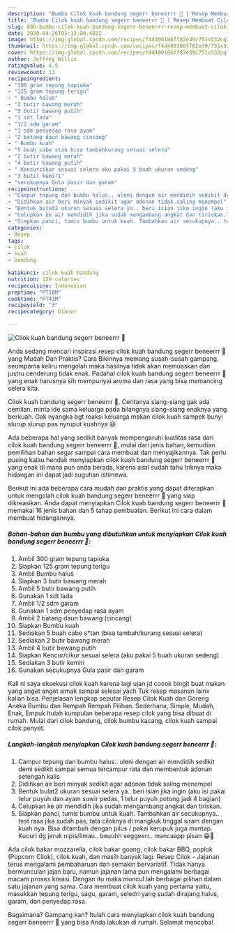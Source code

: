 ```yaml
---
description: "Bumbu Cilok kuah bandung segerr beneerrr 🤭 | Resep Membuat Cilok kuah bandung segerr beneerrr 🤭 Yang Paling Enak"
title: "Bumbu Cilok kuah bandung segerr beneerrr 🤭 | Resep Membuat Cilok kuah bandung segerr beneerrr 🤭 Yang Paling Enak"
slug: 886-bumbu-cilok-kuah-bandung-segerr-beneerrr-resep-membuat-cilok-kuah-bandung-segerr-beneerrr-yang-paling-enak
date: 2020-04-26T05:33:00.482Z
image: https://img-global.cpcdn.com/recipes/f4d490186ff82e39/751x532cq70/cilok-kuah-bandung-segerr-beneerrr-🤭-foto-resep-utama.jpg
thumbnail: https://img-global.cpcdn.com/recipes/f4d490186ff82e39/751x532cq70/cilok-kuah-bandung-segerr-beneerrr-🤭-foto-resep-utama.jpg
cover: https://img-global.cpcdn.com/recipes/f4d490186ff82e39/751x532cq70/cilok-kuah-bandung-segerr-beneerrr-🤭-foto-resep-utama.jpg
author: Jeffrey Willis
ratingvalue: 4.9
reviewcount: 13
recipeingredient:
- "300 gram tepung tapioka"
- "125 gram tepung terigu"
- " Bumbu halus"
- "3 butir bawang merah"
- "5 butir bawang putih"
- "1 sdt lada"
- "1/2 sdm garam"
- "1 sdm penyedap rasa ayam"
- "2 batang daun bawang cincang"
- " Bumbu kuah"
- "5 buah cabe stan bisa tambahkurang sesuai selera"
- "2 butir bawang merah"
- "4 butir bawang putih"
- " Kencurcikur sesuai selera aku pakai 5 buah ukuran sedeng"
- "3 butir kemiri"
- "secukupnya Gula pasir dan garam"
recipeinstructions:
- "Campur tepung dan bumbu halus.. uleni dengan air mendidih sedikit demi sedikit sampai semua tercampur rata dan membentuk adonan setengah kalis"
- "Didihkan air beri minyak sedikit agar adonan tidak saling menempel"
- "Bentuk bulat2 ukuran sesuai selera ya.. beri isian jika ingin (aku isi pakai telur puyuh dan ayam suwir pedas, 1 telur puyuh potong jadi 4 bagian)"
- "Celupkan ke air mendidih jika sudah mengambang angkat dan tiriskan."
- "Siapkan panci, tumis bumbu untuk kuah. Tambahkan air secukupnya.. test rasa jika sudah pas, tata ciloknya di mangkuk tinggal siram dengan kuah nya. Bisa ditambah dengan pilus / pakai kerupuk juga mantap. Kucuri dg jeruk nipis/limau.. beuuhh seggeerr.. mancaapp pisan 😁💖"
categories:
- Resep
tags:
- cilok
- kuah
- bandung

katakunci: cilok kuah bandung 
nutrition: 129 calories
recipecuisine: Indonesian
preptime: "PT18M"
cooktime: "PT41M"
recipeyield: "3"
recipecategory: Dinner

---
```



![Cilok kuah bandung segerr beneerrr 🤭](https://img-global.cpcdn.com/recipes/f4d490186ff82e39/751x532cq70/cilok-kuah-bandung-segerr-beneerrr-🤭-foto-resep-utama.jpg)

Anda sedang mencari inspirasi resep cilok kuah bandung segerr beneerrr 🤭 yang Mudah Dan Praktis? Cara Bikinnya memang susah-susah gampang. seumpama keliru mengolah maka hasilnya tidak akan memuaskan dan justru cenderung tidak enak. Padahal cilok kuah bandung segerr beneerrr 🤭 yang enak harusnya sih mempunyai aroma dan rasa yang bisa memancing selera kita.

Cilok kuah bandung segerr beneerrr 🤭. Ceritanya siang-siang gak ada cemilan. minta ide sama keluarga pada bilangnya siang-siang enaknya yang berkuah. Gak nyangka bgt reaksi keluarga makan cilok kuah sampek bunyi slurup slurup pas nyruput kuahnya 😆.

Ada beberapa hal yang sedikit banyak mempengaruhi kualitas rasa dari cilok kuah bandung segerr beneerrr 🤭, mulai dari jenis bahan, kemudian pemilihan bahan segar sampai cara membuat dan menyajikannya. Tak perlu pusing kalau hendak menyiapkan cilok kuah bandung segerr beneerrr 🤭 yang enak di mana pun anda berada, karena asal sudah tahu triknya maka hidangan ini dapat jadi suguhan istimewa.


Berikut ini ada beberapa cara mudah dan praktis yang dapat diterapkan untuk mengolah cilok kuah bandung segerr beneerrr 🤭 yang siap dikreasikan. Anda dapat menyiapkan Cilok kuah bandung segerr beneerrr 🤭 memakai 16 jenis bahan dan 5 tahap pembuatan. Berikut ini cara dalam membuat hidangannya.

<!--inarticleads1-->

##### Bahan-bahan dan bumbu yang dibutuhkan untuk menyiapkan Cilok kuah bandung segerr beneerrr 🤭:

1. Ambil 300 gram tepung tapioka
1. Siapkan 125 gram tepung terigu
1. Ambil  Bumbu halus
1. Siapkan 3 butir bawang merah
1. Ambil 5 butir bawang putih
1. Gunakan 1 sdt lada
1. Ambil 1/2 sdm garam
1. Gunakan 1 sdm penyedap rasa ayam
1. Ambil 2 batang daun bawang (cincang)
1. Siapkan  Bumbu kuah
1. Sediakan 5 buah cabe s*tan (bisa tambah/kurang sesuai selera)
1. Sediakan 2 butir bawang merah
1. Ambil 4 butir bawang putih
1. Siapkan  Kencur/cikur sesuai selera (aku pakai 5 buah ukuran sedeng)
1. Sediakan 3 butir kemiri
1. Gunakan secukupnya Gula pasir dan garam


Kali ni saya eksekusi cilok kuah karena lagi ujan jd cocok bingit buat makan yang anget anget simak sampai selesai yach Tuk resep masanan lainx kalian bisa. Penjelasan lengkap seputar Resep Cilok Kuah dan Goreng Aneka Bumbu dan Rempah Rempah Pilihan. Sederhana, Simple, Mudah, Enak, Empuk Itulah kumpulan beberapa resep cilok yang bisa dibuat di rumah. Mulai dari cilok bandung, cilok bumbu kacang, cilok kuah sampai cilok penyet. 

<!--inarticleads2-->

##### Langkah-langkah menyiapkan Cilok kuah bandung segerr beneerrr 🤭:

1. Campur tepung dan bumbu halus.. uleni dengan air mendidih sedikit demi sedikit sampai semua tercampur rata dan membentuk adonan setengah kalis
1. Didihkan air beri minyak sedikit agar adonan tidak saling menempel
1. Bentuk bulat2 ukuran sesuai selera ya.. beri isian jika ingin (aku isi pakai telur puyuh dan ayam suwir pedas, 1 telur puyuh potong jadi 4 bagian)
1. Celupkan ke air mendidih jika sudah mengambang angkat dan tiriskan.
1. Siapkan panci, tumis bumbu untuk kuah. Tambahkan air secukupnya.. test rasa jika sudah pas, tata ciloknya di mangkuk tinggal siram dengan kuah nya. Bisa ditambah dengan pilus / pakai kerupuk juga mantap. Kucuri dg jeruk nipis/limau.. beuuhh seggeerr.. mancaapp pisan 😁💖


Ada cilok bakar mozzarella, cilok bakar goang, cilok bakar BBQ, poplok (Popcorn Cilok), cilok kuah, dan masih banyak lagi. Resep Cilok - Jajanan terus mengalami pembaharuan dan semakin bervariatif. Tidak hanya bermunculan jajan baru, namun jajanan lama pun mengalami berbagai macam proses kreasi. Dengan itu maka muncul lah berbagai pilihan dalam satu jajanan yang sama. Cara membuat cilok kuah yang pertama yaitu, masukkan tepung terigu, sagu, garam, seledri yang sudah dirajang halus, garam, dan penyedap rasa. 

Bagaimana? Gampang kan? Itulah cara menyiapkan cilok kuah bandung segerr beneerrr 🤭 yang bisa Anda lakukan di rumah. Selamat mencoba!
